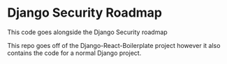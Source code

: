 # Django Security Roadmap

This code goes alongside the Django Security roadmap

This repo goes off of the Django-React-Boilerplate project however it also contains the code for a normal Django project.
